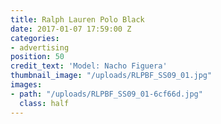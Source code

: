 ```yaml
---
title: Ralph Lauren Polo Black
date: 2017-01-07 17:59:00 Z
categories:
- advertising
position: 50
credit_text: 'Model: Nacho Figuera'
thumbnail_image: "/uploads/RLPBF_SS09_01.jpg"
images:
- path: "/uploads/RLPBF_SS09_01-6cf66d.jpg"
  class: half
---
```


